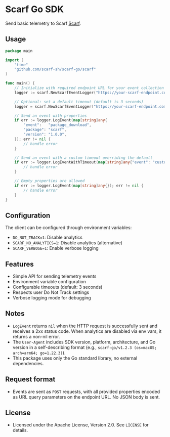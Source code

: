 # Scarf Go SDK

Send basic telemetry to Scarf [Scarf](https://scarf.sh).

## Usage


```go
package main

import (
    "time"
    "github.com/scarf-sh/scarf-go/scarf"
)

func main() {
    // Initialize with required endpoint URL for your event collection package in Scarf
    logger := scarf.NewScarfEventLogger("https://your-scarf-endpoint.com")

    // Optional: set a default timeout (default is 3 seconds)
    logger = scarf.NewScarfEventLogger("https://your-scarf-endpoint.com", 5*time.Second)

    // Send an event with properties
    if err := logger.LogEvent(map[string]any{
        "event":   "package_download",
        "package": "scarf",
        "version": "1.0.0",
    }); err != nil {
        // handle error
    }

    // Send an event with a custom timeout overriding the default
    if err := logger.LogEventWithTimeout(map[string]any{"event": "custom_event"}, 1*time.Second); err != nil {
        // handle error
    }

    // Empty properties are allowed
    if err := logger.LogEvent(map[string]any{}); err != nil {
        // handle error
    }
}
```

## Configuration

The client can be configured through environment variables:

- `DO_NOT_TRACK=1`: Disable analytics
- `SCARF_NO_ANALYTICS=1`: Disable analytics (alternative)
- `SCARF_VERBOSE=1`: Enable verbose logging

## Features

- Simple API for sending telemetry events
- Environment variable configuration
- Configurable timeouts (default: 3 seconds)
- Respects user Do Not Track settings
- Verbose logging mode for debugging

## Notes

- `LogEvent` returns `nil` when the HTTP request is successfully sent and receives a 2xx status code. When analytics are disabled via env vars, it returns a non-nil error.
- The `User-Agent` includes SDK version, platform, architecture, and Go version in a self-describing format (e.g., `scarf-go/v1.2.3 (os=macOS; arch=arm64; go=1.22.3)`).
- This package uses only the Go standard library, no external dependencies.

## Request format

- Events are sent as `POST` requests, with all provided properties encoded as URL query parameters on the endpoint URL. No JSON body is sent.

## License

- Licensed under the Apache License, Version 2.0. See `LICENSE` for details.
